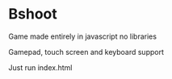 # Bshoot

Game made entirely in javascript no libraries

Gamepad, touch screen and keyboard support

Just run index.html 
